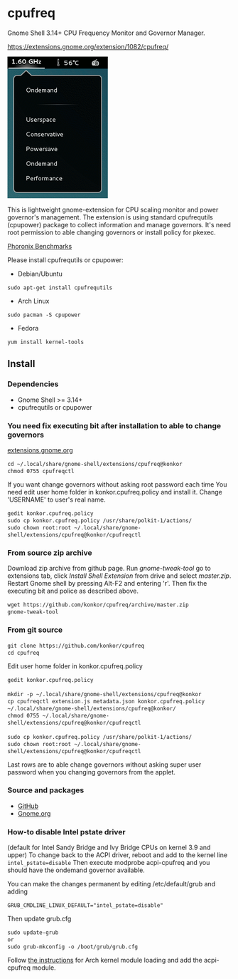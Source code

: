 # cpufreq
Gnome Shell 3.14+ CPU Frequency Monitor and Governor Manager.

https://extensions.gnome.org/extension/1082/cpufreq/

![](/data/screenshots.png?raw=true)

This is lightweight gnome-extension for CPU scaling monitor and power governor's management. The extension is using standard cpufrequtils (cpupower) package to collect information and manage governors. It's need root permission to able changing governors or install policy for pkexec.

[Phoronix Benchmarks](http://www.phoronix.com/scan.php?page=article&item=linux-47-schedutil&num=1)

Please install cpufrequtils or cpupower:

* Debian/Ubuntu
```
sudo apt-get install cpufrequtils
```

* Arch Linux
```
sudo pacman -S cpupower
```
* Fedora
```
yum install kernel-tools
```

## Install
### Dependencies
* Gnome Shell >= 3.14+
* cpufrequtils or cpupower

### You need fix executing bit after installation to able to change governors
[extensions.gnome.org](https://extensions.gnome.org/extension/1082/cpufreq/)

```
cd ~/.local/share/gnome-shell/extensions/cpufreq@konkor
chmod 0755 cpufreqctl
```
If you want change governors without asking root password each time You need edit user home folder in konkor.cpufreq.policy and install it. Change 'USERNAME' to user's real name.
```
gedit konkor.cpufreq.policy
sudo cp konkor.cpufreq.policy /usr/share/polkit-1/actions/
sudo chown root:root ~/.local/share/gnome-shell/extensions/cpufreq@konkor/cpufreqctl
```

### From source zip archive
Download zip archive from github page. Run _gnome-tweak-tool_ go to extensions tab,
click _Install Shell Extension_ from drive and select _master.zip_.
Restart Gnome shell by pressing Alt-F2 and entering 'r'.
Then fix the executing bit and police as described above.
```
wget https://github.com/konkor/cpufreq/archive/master.zip
gnome-tweak-tool
```

### From git source
```
git clone https://github.com/konkor/cpufreq
cd cpufreq
```
Edit user home folder in konkor.cpufreq.policy
```
gedit konkor.cpufreq.policy

mkdir -p ~/.local/share/gnome-shell/extensions/cpufreq@konkor
cp cpufreqctl extension.js metadata.json konkor.cpufreq.policy ~/.local/share/gnome-shell/extensions/cpufreq@konkor/
chmod 0755 ~/.local/share/gnome-shell/extensions/cpufreq@konkor/cpufreqctl

sudo cp konkor.cpufreq.policy /usr/share/polkit-1/actions/
sudo chown root:root ~/.local/share/gnome-shell/extensions/cpufreq@konkor/cpufreqctl
```
Last rows are to able change governors without asking super user password when you changing governors from the applet.

### Source and packages
* [GitHub](https://github.com/konkor/cpufreq)
* [Gnome.org](https://extensions.gnome.org/extension/1082/cpufreq/)

### How-to disable  Intel pstate driver
(default for Intel Sandy Bridge and Ivy Bridge CPUs on kernel 3.9 and upper)
To change back to the ACPI driver, reboot and add to the kernel line `intel_pstate=disable`
Then execute modprobe acpi-cpufreq and you should have the ondemand governor available.

You can make the changes permanent by editing /etc/default/grub and adding
```
GRUB_CMDLINE_LINUX_DEFAULT="intel_pstate=disable"
```
Then update grub.cfg
```
sudo update-grub
or
sudo grub-mkconfig -o /boot/grub/grub.cfg
```
Follow [the instructions](https://wiki.archlinux.org/index.php/CPU_frequency_scaling) for Arch kernel module loading and add the acpi-cpufreq module.
